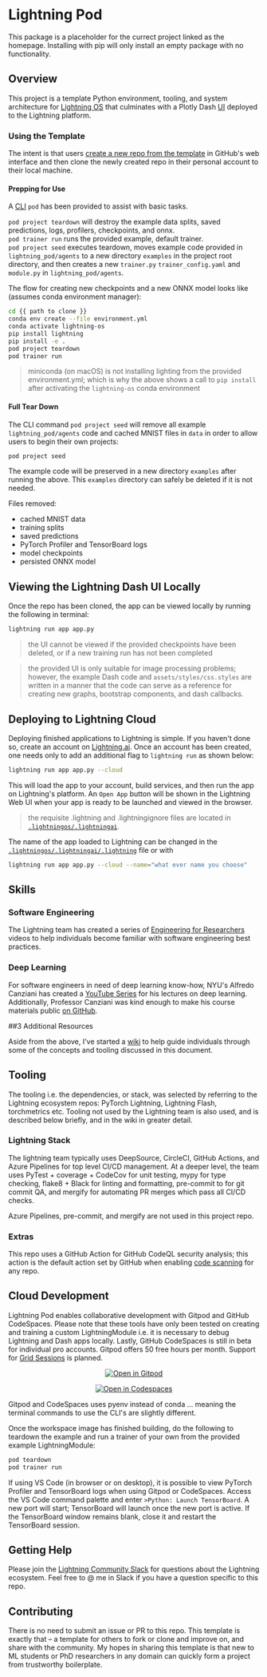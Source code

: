 # Lightning Pod

This package is a placeholder for the currect project linked as the homepage. Installing with pip will only install an empty package with no functionality.

## Overview

This project is a template Python environment, tooling, and system architecture for [Lightning OS](https://www.pytorchlightning.ai/) that culminates with a Plotly Dash [UI](https://01g6bdbc5e55wc5ffgj11gtkxj.litng-ai-03.litng.ai/view/home) deployed to the Lightning platform.

### Using the Template

The intent is that users [create a new repo from the template](https://docs.github.com/en/repositories/creating-and-managing-repositories/creating-a-repository-from-a-template) in GitHub's web interface and then clone the newly created repo in their personal account to their local machine.

#### Prepping for Use
A [CLI](https://github.com/JustinGoheen/lightning-pod/blob/main/lightning_pod/cli/pod.py) `pod` has been provided to assist with basic tasks.


`pod project teardown` will destroy the example data splits, saved predictions, logs, profilers, checkpoints, and onnx. <br>
`pod trainer run` runs the provided example, default trainer. <br>
`pod project seed` executes teardown, moves example code provided in `lightning_pod/agents` to a new directory `examples` in the project root directory, and then creates a new `trainer.py` `trainer_config.yaml` and `module.py` in `lightning_pod/agents`.

The flow for creating new checkpoints and a new ONNX model looks like (assumes conda environment manager):

```sh
cd {{ path to clone }}
conda env create --file environment.yml
conda activate lightning-os
pip install lightning
pip install -e .
pod project teardown
pod trainer run
```

> miniconda (on macOS) is not installing lighting from the provided environment.yml; which is why the above shows a call to `pip install` after activating the `lightning-os` conda environment

#### Full Tear Down
The CLI command `pod project seed` will remove all example `lightning_pod/agents` code and cached MNIST files in `data` in order to allow users to begin their own projects:

```sh
pod project seed
```

The example code will be preserved in a new directory `examples` after running the above. This `examples` directory can safely be deleted if it is not needed.

Files removed:

- cached MNIST data
- training splits
- saved predictions
- PyTorch Profiler and TensorBoard logs
- model checkpoints
- persisted ONNX model 


## Viewing the Lightning Dash UI Locally

Once the repo has been cloned, the app can be viewed locally by running the following in terminal:

```sh
lightning run app app.py
```

> the UI cannot be viewed if the provided checkpoints have been deleted, or if a new training run has not been completed
 
> the provided UI is only suitable for image processing problems; however, the example Dash code and `assets/styles/css.styles` are written in a manner that the code can serve as a reference for creating new graphs, bootstrap components, and dash callbacks.

## Deploying to Lightning Cloud

Deploying finished applications to Lightning is simple. If you haven't done so, create an account on [Lightning.ai](https://www.pytorchlightning.ai/). Once an account has been created, one needs only to add an additional flag to `lightning run` as shown below:

```sh
lightning run app app.py --cloud
```

This will load the app to your account, build services, and then run the app on Lightning's platform. An `Open App` button will be shown in the Lightning Web UI when your app is ready to be launched and viewed in the browser.

> the requisite .lightning and .lightningignore files are located in [`.lightningos/.lightningai`](https://github.com/JustinGoheen/lightning-pod/tree/main/.lightningos/.lightningai). 

The name of the app loaded to Lightning can be changed in the [`.lightningos/.lightningai/.lightning`](https://github.com/JustinGoheen/lightning-pod/tree/main/.lightningos/.lightningai/.lightning) file or with

```sh
lightning run app app.py --cloud --name="what ever name you choose"
```

## Skills

### Software Engineering

The Lightning team has created a series of [Engineering for Researchers](https://www.pytorchlightning.ai/edu/engineering-class) videos to help individuals become familiar with software engineering best practices.

### Deep Learning

For software engineers in need of deep learning know-how, NYU's Alfredo Canziani has created a [YouTube Series](https://www.youtube.com/playlist?list=PLLHTzKZzVU9e6xUfG10TkTWApKSZCzuBI) for his lectures on deep learning. Additionally, Professor Canziani was kind enough to make his course materials public [on GitHub](https://github.com/Atcold/NYU-DLSP21).

##3 Additional Resources

Aside from the above, I've started a [wiki](https://justingoheen.github.io/lightning-engineer/) to help guide individuals through some of the concepts and tooling discussed in this document.

## Tooling

The tooling i.e. the dependencies, or stack, was selected by referring to the Lightning ecosystem repos: PyTorch Lightning, Lightning Flash, torchmetrics etc. Tooling not used by the Lightning team is also used, and is described below briefly, and in the wiki in greater detail.

### Lightning Stack

The lightning team typically uses DeepSource, CircleCI, GitHub Actions, and Azure Pipelines for top level CI/CD management. At a deeper level, the team uses PyTest + coverage + CodeCov for unit testing, mypy for type checking, flake8 + Black for linting and formatting, pre-commit to for git commit QA, and mergify for automating PR merges which pass all CI/CD checks.

Azure Pipelines, pre-commit, and mergify are not used in this project repo.

### Extras

This repo uses a GitHub Action for GitHub CodeQL security analysis; this action is the default action set by GitHub when enabling [code scanning](https://docs.github.com/en/code-security/code-scanning/automatically-scanning-your-code-for-vulnerabilities-and-errors/about-code-scanning) for any repo.

## Cloud Development

Lightning Pod enables collaborative development with Gitpod and GitHub CodeSpaces. Please note that these tools have only been tested on creating and training a custom LightningModule i.e. it is necessary to debug Lightning and Dash apps locally. Lastly, GitHub CodeSpaces is still in beta for individual pro accounts. Gitpod offers 50 free hours per month. Support for [Grid Sessions](https://docs.grid.ai/features/sessions) is planned.

<div align="center">

[![Open in Gitpod](https://gitpod.io/button/open-in-gitpod.svg)](https://gitpod.io/#https://github.com/JustinGoheen/lightning-pod)

[![Open in Codespaces](https://github.com/codespaces/badge.svg)](https://codespaces.new?repo=JustinGoheen/lightning-pod)

</div>

Gitpod and CodeSpaces uses pyenv instead of conda ... meaning the terminal commands to use the CLI's are slightly different.

Once the workspace image has finished building, do the following to teardown the example and run a trainer of your own from the provided example LightningModule:

```sh
pod teardown
pod trainer run
```

If using VS Code (in browser or on desktop), it is possible to view PyTorch Profiler and TensorBoard logs when using Gitpod or CodeSpaces. Access the VS Code command palette and enter `>Python: Launch TensorBoard`. A new port will start; TensorBoard will launch once the new port is active. If the TensorBoard window remains blank, close it and restart the TensorBoard session.

## Getting Help

Please join the [Lightning Community Slack](https://join.slack.com/t/pytorch-lightning/shared_invite/zt-19m2xnz2o-hC80K2vGCoGCpP4vTh6T1g) for questions about the Lightning ecosystem. Feel free to @ me in Slack if you have a question specific to this repo.

## Contributing

There is no need to submit an issue or PR to this repo. This template is exactly that – a template for others to fork or clone and improve on, and share with the community. My hopes in sharing this template is that new to ML students or PhD researchers in any domain can quickly form a project from trustworthy boilerplate.